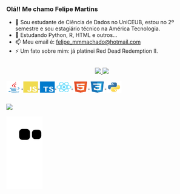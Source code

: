 ### Olá!! Me chamo Felipe Martins

- 🔭 Sou estudante de Ciência de Dados no UniCEUB, estou no 2º semestre e sou estagiário técnico na América Tecnologia.
- 🌱 Estudando Python, R, HTML e outros...
- 📫 Meu email é: felipe_mmmachado@hotmail.com
- ⚡ Um fato sobre mim: já platinei Red Dead Redemption II.
##
<div align="center">
  <a href="https://github.com/FelipeMMMendes">
  <img height="180em" src="https://github-readme-stats.vercel.app/api?username=felipemmmendes&show_icons=true&theme=cobalt2&include_all_commits=true&count_private=true"/>
  <img height="180em" src="https://github-readme-stats.vercel.app/api/top-langs/?username=felipemmmendes&layout=compact&langs_count=7&theme=cobalt2"/>
</div>
  <div style="display: inline_block"><br>
  <img align="center" alt="fel-Java" height="30" width="40" src="https://github.com/devicons/devicon/blob/master/icons/java/java-original.svg">
  <img align="center" alt="fel-Js" height="30" width="40" src="https://raw.githubusercontent.com/devicons/devicon/master/icons/javascript/javascript-plain.svg">
  <img align="center" alt="fel-Ts" height="30" width="40" src="https://raw.githubusercontent.com/devicons/devicon/master/icons/typescript/typescript-plain.svg">
  <img align="center" alt="fel-React" height="30" width="40" src="https://raw.githubusercontent.com/devicons/devicon/master/icons/react/react-original.svg">
  <img align="center" alt="fel-HTML" height="30" width="40" src="https://raw.githubusercontent.com/devicons/devicon/master/icons/html5/html5-original.svg">
  <img align="center" alt="fel-CSS" height="30" width="40" src="https://raw.githubusercontent.com/devicons/devicon/master/icons/css3/css3-original.svg">
  <img align="center" alt="fel-Python" height="30" width="40" src="https://github.com/devicons/devicon/blob/master/icons/python/python-original.svg">
</div>
  
  ##
  </div>
  <a href="https://www.linkedin.com/in/felipe-martins-machado-mendes-b87a9a216/" target="_blank"><img src="https://img.shields.io/badge/-LinkedIn-%230077B5?style=for-the-badge&logo=linkedin&logoColor=white" target="_blank"></a>
  
  ![Snake animation](https://github.com/felipemmmendes/felipemmmendes/blob/output/github-contribution-grid-snake.svg)
  </div>
